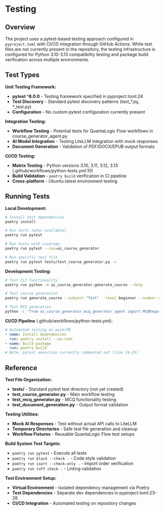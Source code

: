 <!-- Generated: 2025-06-19 00:28:38 UTC -->

# Testing

## Overview

The project uses a pytest-based testing approach configured in `pyproject.toml` with CI/CD integration through GitHub Actions. While test files are not currently present in the repository, the testing infrastructure is configured for Python 3.10-3.13 compatibility testing and package build verification across multiple environments.

## Test Types

**Unit Testing Framework:**
- **pytest ^8.0.0** - Testing framework specified in pyproject.toml:24
- **Test Discovery** - Standard pytest discovery patterns (test_*.py, *_test.py)
- **Configuration** - No custom pytest configuration currently present

**Integration Testing:**
- **Workflow Testing** - Potential tests for QuantaLogic Flow workflows in course_generator_agent.py
- **AI Model Integration** - Testing LiteLLM integration with mock responses
- **Document Generation** - Validation of PDF/DOCX/EPUB output formats

**CI/CD Testing:**
- **Matrix Testing** - Python versions 3.10, 3.11, 3.12, 3.13 (.github/workflows/python-tests.yml:10)
- **Build Validation** - `poetry build` verification in CI pipeline
- **Cross-platform** - Ubuntu-latest environment testing

## Running Tests

**Local Development:**
```bash
# Install test dependencies
poetry install

# Run tests (when available)
poetry run pytest

# Run tests with coverage
poetry run pytest --cov=ai_course_generator

# Run specific test file
poetry run pytest tests/test_course_generator.py -v
```

**Development Testing:**
```bash
# Test CLI functionality
poetry run python -m ai_course_generator.generate_course --help

# Test course generation
poetry run generate_course --subject "Test" --level beginner --number-of-chapters 2 --words-by-chapter 500 --target-directory ./test_output

# Test MCQ generation
python -c "from ai_course_generator.mcq_generator_agent import MCQRequest; print('MCQ import successful')"
```

**CI/CD Pipeline** (.github/workflows/python-tests.yml):
```yaml
# Automated testing on push/PR
- name: Install dependencies
  run: poetry install --no-root
- name: Build package  
  run: poetry build
# Note: pytest execution currently commented out (line 24-25)
```

## Reference

**Test File Organization:**
- **tests/** - Standard pytest test directory (not yet created)
- **test_course_generator.py** - Main workflow testing
- **test_mcq_generator.py** - MCQ functionality testing
- **test_document_generation.py** - Output format validation

**Testing Utilities:**
- **Mock AI Responses** - Test without actual API calls to LiteLLM
- **Temporary Directories** - Safe test file generation and cleanup
- **Workflow Fixtures** - Reusable QuantaLogic Flow test setups

**Build System Test Targets:**
- `poetry run pytest` - Execute all tests
- `poetry run black --check .` - Code style validation
- `poetry run isort --check-only .` - Import order verification  
- `poetry run ruff check .` - Linting validation

**Test Environment Setup:**
- **Virtual Environment** - Isolated dependency management via Poetry
- **Test Dependencies** - Separate dev dependencies in pyproject.toml:23-28
- **CI/CD Integration** - Automated testing on repository changes